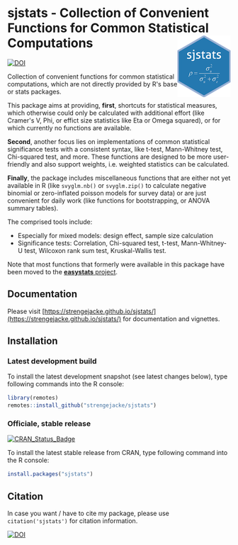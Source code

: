 # sjstats - Collection of Convenient Functions for Common Statistical Computations <img src="man/figures/logo.png" align="right" />

[![DOI](https://zenodo.org/badge/DOI/10.5281/zenodo.1284472.svg)](https://doi.org/10.5281/zenodo.1284472)

Collection of convenient functions for common statistical computations, which are not directly provided by R's base or stats packages. 

This package aims at providing, **first**, shortcuts for statistical measures, which otherwise could only be calculated with additional effort (like Cramer's V, Phi, or effict size statistics like Eta or Omega squared), or for which currently no functions are available.

**Second**, another focus lies on implementations of common statistical significance tests with a consistent syntax, like t-test, Mann-Whitney test, Chi-squared test, and more. These functions are designed to be more user-friendly and also support weights, i.e. weighted statistics can be calculated.

**Finally**, the package includes miscellaneous functions that are either not yet available in R (like `svyglm.nb()` or `svyglm.zip()` to calculate negative binomial or zero-inflated poisson models for survey data) or are just convenient for daily work (like functions for bootstrapping, or ANOVA summary tables).

The comprised tools include:

* Especially for mixed models: design effect, sample size calculation
* Significance tests: Correlation, Chi-squared test, t-test, Mann-Whitney-U test, Wilcoxon rank sum test, Kruskal-Wallis test.

Note that most functions that formerly were available in this package have been moved to the [**easystats** project](https://easystats.github.io/easystats/).

## Documentation

Please visit [https://strengejacke.github.io/sjstats/](https://strengejacke.github.io/sjstats/) for documentation and vignettes.

## Installation

### Latest development build

To install the latest development snapshot (see latest changes below), type following commands into the R console:

```r
library(remotes)
remotes::install_github("strengejacke/sjstats")
```
### Officiale, stable release

[![CRAN_Status_Badge](http://www.r-pkg.org/badges/version/sjstats)](https://cran.r-project.org/package=sjstats)

To install the latest stable release from CRAN, type following command into the R console:

```r
install.packages("sjstats")
```

## Citation

In case you want / have to cite my package, please use `citation('sjstats')` for citation information. 

[![DOI](https://zenodo.org/badge/DOI/10.5281/zenodo.1284472.svg)](https://doi.org/10.5281/zenodo.1284472)
